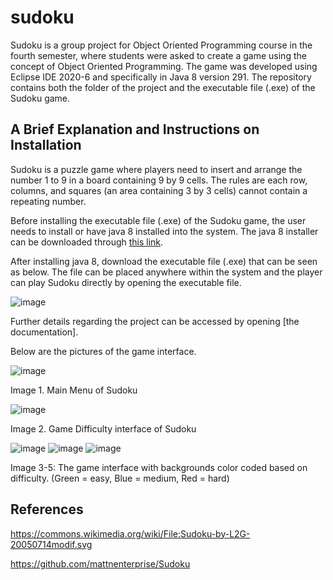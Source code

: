 # sudoku

Sudoku is a group project for Object Oriented Programming course in the fourth semester, where students were asked to create a game using the concept of Object Oriented Programming. The game was developed using Eclipse IDE 2020-6 and specifically in Java 8 version 291. The repository contains both the folder of the project and the executable file (.exe) of the Sudoku game.

## A Brief Explanation and Instructions on Installation
Sudoku is a puzzle game where players need to insert and arrange the number 1 to 9 in a board containing 9 by 9 cells. The rules are each row, columns, and squares (an area containing 3 by 3 cells) cannot contain a repeating number.

Before installing the executable file (.exe) of the Sudoku game, the user needs to install or have java 8 installed into the system. The java 8 installer can be downloaded through [this link](https://java.com/en/download/).

After installing java 8, download the executable file (.exe) that can be seen as below. The file can be placed anywhere within the system and the player can play Sudoku directly by opening the executable file.

![image](https://user-images.githubusercontent.com/45966986/196965714-14cd224f-273f-4df9-84c1-2124eb29a77e.png)

Further details regarding the project can be accessed by opening [the documentation].

Below are the pictures of the game interface.

![image](https://user-images.githubusercontent.com/45966986/196966142-7c750fb7-2de9-4650-b434-2e618e265e08.png)

Image 1. Main Menu of Sudoku


![image](https://user-images.githubusercontent.com/45966986/196966229-5dffe140-5d3c-448a-8a07-1705857e7dd5.png)

Image 2. Game Difficulty interface of Sudoku


![image](https://user-images.githubusercontent.com/45966986/196966346-f1ef67da-f961-4301-a6ef-6246b0613cb3.png)   ![image](https://user-images.githubusercontent.com/45966986/196966362-4705b2bc-91e0-478f-a1ea-3951ff41d3de.png)   ![image](https://user-images.githubusercontent.com/45966986/196966401-f57c7466-99c3-48cf-8853-f3ece7ac72b2.png)

Image 3-5: The game interface with backgrounds color coded based on difficulty. (Green = easy, Blue = medium, Red = hard)

## References
https://commons.wikimedia.org/wiki/File:Sudoku-by-L2G-20050714modif.svg

https://github.com/mattnenterprise/Sudoku 
